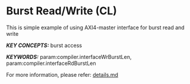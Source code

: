 Burst Read/Write (CL)
======================

This is simple example of using AXI4-master interface for burst read and write

***KEY CONCEPTS:*** burst access

***KEYWORDS:*** param:compiler.interfaceWrBurstLen, param:compiler.interfaceRdBurstLen


For more information, please refer: [details.md][]

[details.md]: details.md

